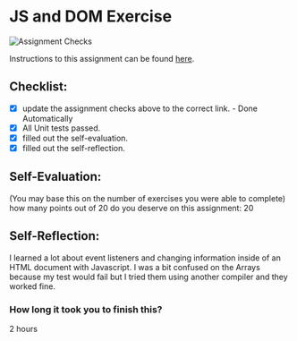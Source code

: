 JS and DOM Exercise
===================================
![Assignment Checks](https://github.com/IT3049C/JS-and-DOM-Exercises/workflows/Assignment%20Checks/badge.svg)

Instructions to this assignment can be found [here](https://it3049c.github.io/Material/Assignments/2.JavaScript_Exercises/).

## Checklist:
- [x] update the assignment checks above to the correct link. - Done Automatically
- [x] All Unit tests passed.
- [x] filled out the self-evaluation.
- [x] filled out the self-reflection.

## Self-Evaluation: 
(You may base this on the number of exercises you were able to complete)
how many points out of 20 do you deserve on this assignment:
20
## Self-Reflection:
<!-- What did you learn that you found interesting -->
I learned a lot about event listeners and changing information inside of an HTML document with Javascript. I was a bit confused on the Arrays because my test would fail but I tried them using another compiler and they worked fine.
### How long it took you to finish this?
2 hours
